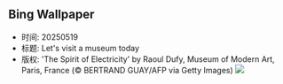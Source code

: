 ## Bing Wallpaper
- 时间: 20250519
- 标题: Let's visit a museum today
- 版权: 'The Spirit of Electricity' by Raoul Dufy, Museum of Modern Art, Paris, France (© BERTRAND GUAY/AFP via Getty Images)
![](https://cn.bing.com/th?id=OHR.DufyRoom_EN-US3759763345_UHD.jpg&rf=LaDigue_UHD.jpg&pid=hp&w=3840&h=2160&rs=1&c=4)
